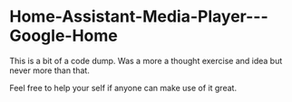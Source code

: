 # Home-Assistant-Media-Player---Google-Home

This is a bit of a code dump. Was a more a thought exercise and idea but never more than that. 

Feel free to help your self if anyone can make use of it great.
